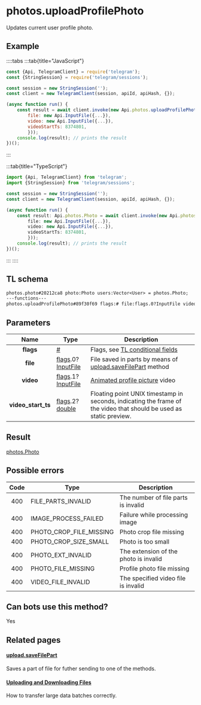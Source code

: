 # photos.uploadProfilePhoto

Updates current user profile photo.

## Example

::::tabs
:::tab{title="JavaScript"}

```js
const {Api, TelegramClient} = require('telegram');
const {StringSession} = require('telegram/sessions');

const session = new StringSession('');
const client = new TelegramClient(session, apiId, apiHash, {});

(async function run() {
    const result = await client.invoke(new Api.photos.uploadProfilePhoto({
		file: new Api.InputFile({...}),
		video: new Api.InputFile({...}),
		videoStartTs: 8374801,
		}));
    console.log(result); // prints the result
})();
```

:::

:::tab{title="TypeScript"}

```ts
import {Api, TelegramClient} from 'telegram';
import {StringSession} from 'telegram/sessions';

const session = new StringSession('');
const client = new TelegramClient(session, apiId, apiHash, {});

(async function run() {
    const result: Api.photos.Photo = await client.invoke(new Api.photos.uploadProfilePhoto({
		file: new Api.InputFile({...}),
		video: new Api.InputFile({...}),
		videoStartTs: 8374801,
		}));
    console.log(result); // prints the result
})();
```

:::
::::

## TL schema

```txt
photos.photo#20212ca8 photo:Photo users:Vector<User> = photos.Photo;
---functions---
photos.uploadProfilePhoto#89f30f69 flags:# file:flags.0?InputFile video:flags.1?InputFile video_start_ts:flags.2?double = photos.Photo;
```

## Parameters

|        Name        | Type                                                                                                                                 | Description                                                                                                        |
| :----------------: | ------------------------------------------------------------------------------------------------------------------------------------ | ------------------------------------------------------------------------------------------------------------------ |
|     **flags**      | [#](https://core.telegram.org/type/%23)                                                                                              | Flags, see [TL conditional fields](https://core.telegram.org/mtproto/TL-combinators#conditional-fields)            |
|      **file**      | [flags](https://core.telegram.org/mtproto/TL-combinators#conditional-fields).0?[InputFile](https://core.telegram.org/type/InputFile) | File saved in parts by means of [upload.saveFilePart](https://core.telegram.org/method/upload.saveFilePart) method |
|     **video**      | [flags](https://core.telegram.org/mtproto/TL-combinators#conditional-fields).1?[InputFile](https://core.telegram.org/type/InputFile) | [Animated profile picture](https://core.telegram.org/api/files#animated-profile-pictures) video                    |
| **video_start_ts** | [flags](https://core.telegram.org/mtproto/TL-combinators#conditional-fields).2?[double](https://core.telegram.org/type/double)       | Floating point UNIX timestamp in seconds, indicating the frame of the video that should be used as static preview. |

## Result

[photos.Photo](https://core.telegram.org/type/photos.Photo)

## Possible errors

| Code | Type                    | Description                           |
| :--: | ----------------------- | ------------------------------------- |
| 400  | FILE_PARTS_INVALID      | The number of file parts is invalid   |
| 400  | IMAGE_PROCESS_FAILED    | Failure while processing image        |
| 400  | PHOTO_CROP_FILE_MISSING | Photo crop file missing               |
| 400  | PHOTO_CROP_SIZE_SMALL   | Photo is too small                    |
| 400  | PHOTO_EXT_INVALID       | The extension of the photo is invalid |
| 400  | PHOTO_FILE_MISSING      | Profile photo file missing            |
| 400  | VIDEO_FILE_INVALID      | The specified video file is invalid   |

## Can bots use this method?

Yes

## Related pages

#### [upload.saveFilePart](https://core.telegram.org/method/upload.saveFilePart)

Saves a part of file for futher sending to one of the methods.

#### [Uploading and Downloading Files](https://core.telegram.org/api/files)

How to transfer large data batches correctly.
